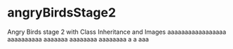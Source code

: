 # angryBirdsStage2
Angry Birds stage 2 with Class Inheritance and Images
aaaaaaaaaaaaaaaaa
aaaaaaaaaa
aaaaaaa
aaaaaaaa
aaaaaaaa
a
a
aaa